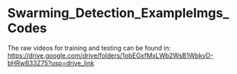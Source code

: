 # Swarming_Detection_ExampleImgs_Codes
The raw videos for training and testing can be found in: https://drive.google.com/drive/folders/1obEGxfMxLWb2WsB1WbkvD-bHRwB33Z75?usp=drive_link
